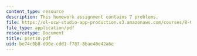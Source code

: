 ```yaml
---
content_type: resource
description: This homework assignment contains 7 problems.
file: https://ol-ocw-studio-app-production.s3.amazonaws.com/courses/8-022-physics-ii-electricity-and-magnetism-fall-2004/be74c0b0d90ecdd1f7878bae40e42a6e_pset10.pdf
file_type: application/pdf
resourcetype: Document
title: pset10.pdf
uid: be74c0b0-d90e-cdd1-f787-8bae40e42a6e
---
```

